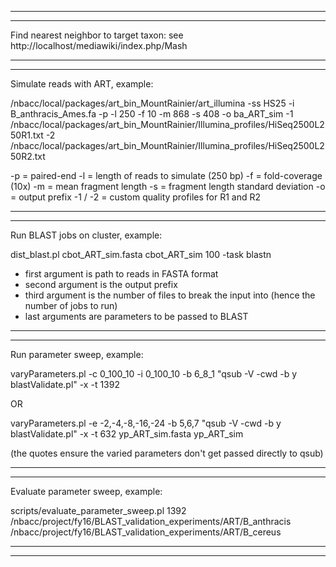 **************************************************
**************************************************

Find nearest neighbor to target taxon: see http://localhost/mediawiki/index.php/Mash

**************************************************
**************************************************

Simulate reads with ART, example:

/nbacc/local/packages/art_bin_MountRainier/art_illumina -ss HS25 -i B_anthracis_Ames.fa -p -l 250 -f 10 -m 868 -s 408 -o ba_ART_sim -1 /nbacc/local/packages/art_bin_MountRainier/Illumina_profiles/HiSeq2500L250R1.txt -2 /nbacc/local/packages/art_bin_MountRainier/Illumina_profiles/HiSeq2500L250R2.txt

-p = paired-end
-l = length of reads to simulate (250 bp)
-f = fold-coverage (10x)
-m = mean fragment length
-s = fragment length standard deviation
-o = output prefix
-1 / -2 = custom quality profiles for R1 and R2

**************************************************
**************************************************

Run BLAST jobs on cluster, example:

dist_blast.pl cbot_ART_sim.fasta cbot_ART_sim 100 -task blastn

- first argument is path to reads in FASTA format
- second argument is the output prefix
- third argument is the number of files to break the input into (hence the number of jobs to run)
- last arguments are parameters to be passed to BLAST

**************************************************
**************************************************

Run parameter sweep, example:

varyParameters.pl -c 0_100_10 -i 0_100_10 -b 6_8_1 "qsub -V -cwd -b y blastValidate.pl" -x -t 1392 <fasta> <blast results>

OR

varyParameters.pl -e -2,-4,-8,-16,-24 -b 5,6,7 "qsub -V -cwd -b y blastValidate.pl" -x -t 632 yp_ART_sim.fasta yp_ART_sim

(the quotes ensure the varied parameters don't get passed directly to qsub)

**************************************************
**************************************************

Evaluate parameter sweep, example:

scripts/evaluate_parameter_sweep.pl 1392 /nbacc/project/fy16/BLAST_validation_experiments/ART/B_anthracis /nbacc/project/fy16/BLAST_validation_experiments/ART/B_cereus

**************************************************
**************************************************